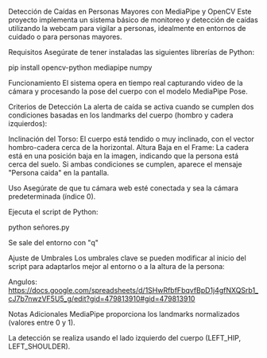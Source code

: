 Detección de Caídas en Personas Mayores con MediaPipe y OpenCV
Este proyecto implementa un sistema básico de monitoreo y detección de caídas utilizando la webcam para vigilar a personas, idealmente en entornos de cuidado o para personas mayores.

Requisitos
Asegúrate de tener instaladas las siguientes librerías de Python:

pip install opencv-python mediapipe numpy

Funcionamiento
El sistema opera en tiempo real capturando video de la cámara y procesando la pose del cuerpo con el modelo MediaPipe Pose.

Criterios de Detección 
La alerta de caída se activa cuando se cumplen dos condiciones basadas en los landmarks del cuerpo (hombro y cadera izquierdos):

Inclinación del Torso: El cuerpo está tendido o muy inclinado, con el vector hombro-cadera cerca de la horizontal.
Altura Baja en el Frame: La cadera está en una posición baja en la imagen, indicando que la persona está cerca del suelo.
Si ambas condiciones se cumplen, aparece el mensaje "Persona caida" en la pantalla. 

Uso
Asegúrate de que tu cámara web esté conectada y sea la cámara predeterminada (índice 0).

Ejecuta el script de Python:

python señores.py

Se sale del entorno con "q"

Ajuste de Umbrales
Los umbrales clave se pueden modificar al inicio del script para adaptarlos mejor al entorno o a la altura de la persona:

Angulos: https://docs.google.com/spreadsheets/d/1SHwRfbfFbqvfBpD1j4gfNXQSrb1_cJ7b7nwzVF5U5_g/edit?gid=479813910#gid=479813910

Notas Adicionales
MediaPipe proporciona los landmarks normalizados (valores entre 0 y 1).

La detección se realiza usando el lado izquierdo del cuerpo (LEFT_HIP, LEFT_SHOULDER).
